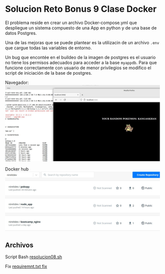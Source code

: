 # Solucion Reto Bonus 9 Clase Docker

El problema reside en crear un archivo Docker-compose.yml que despliegue un sistema compuesto de una App en python y de una base de datos Postgres.

Una de las mejoras que se puede plantear es la utilizacin de un archivo `.env` que cargue todas las variables de entorno.

Un bug que encontée en el buildeo de la imagen de postgres es el usuario no tiene los permisos adecuados para acceder a la base `myappdb`. Para que funcione correctamente con usuario de menor privilegios se modifico el script de iniciación de la base de postgres. 

Navegador:
![src](./img/sol8_01.jpg)


Docker hub
![src](./img/sol8_02.jpg)

## Archivos

Script Bash [resolucion08.sh](./src/08/resolucion08.sh)

Fix [requiremnt.txt fix](./src/08/requirements-fix.txt)


